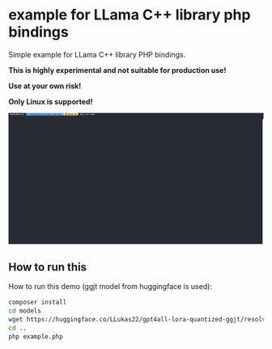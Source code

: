 # example for LLama C++ library php bindings

Simple example for LLama C++ library PHP bindings.

**This is highly experimental and not suitable for production use!**

**Use at your own risk!**

**Only Linux is supported!**

![asciicast](llama-php.gif)

## How to run this

How to run this demo (ggjt model from huggingface is used):
```bash
composer install
cd models
wget https://huggingface.co/LLukas22/gpt4all-lora-quantized-ggjt/resolve/main/ggjt-model.bin
cd ..
php example.php
```
